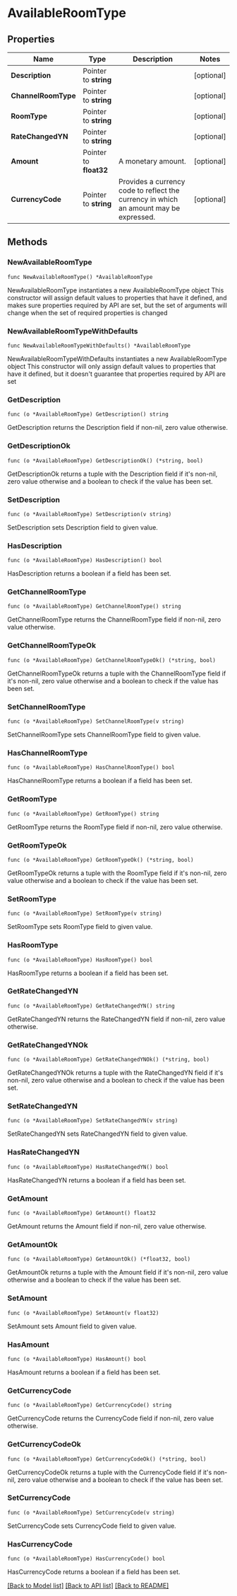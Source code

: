 # AvailableRoomType

## Properties

Name | Type | Description | Notes
------------ | ------------- | ------------- | -------------
**Description** | Pointer to **string** |  | [optional] 
**ChannelRoomType** | Pointer to **string** |  | [optional] 
**RoomType** | Pointer to **string** |  | [optional] 
**RateChangedYN** | Pointer to **string** |  | [optional] 
**Amount** | Pointer to **float32** | A monetary amount. | [optional] 
**CurrencyCode** | Pointer to **string** | Provides a currency code to reflect the currency in which an amount may be expressed. | [optional] 

## Methods

### NewAvailableRoomType

`func NewAvailableRoomType() *AvailableRoomType`

NewAvailableRoomType instantiates a new AvailableRoomType object
This constructor will assign default values to properties that have it defined,
and makes sure properties required by API are set, but the set of arguments
will change when the set of required properties is changed

### NewAvailableRoomTypeWithDefaults

`func NewAvailableRoomTypeWithDefaults() *AvailableRoomType`

NewAvailableRoomTypeWithDefaults instantiates a new AvailableRoomType object
This constructor will only assign default values to properties that have it defined,
but it doesn't guarantee that properties required by API are set

### GetDescription

`func (o *AvailableRoomType) GetDescription() string`

GetDescription returns the Description field if non-nil, zero value otherwise.

### GetDescriptionOk

`func (o *AvailableRoomType) GetDescriptionOk() (*string, bool)`

GetDescriptionOk returns a tuple with the Description field if it's non-nil, zero value otherwise
and a boolean to check if the value has been set.

### SetDescription

`func (o *AvailableRoomType) SetDescription(v string)`

SetDescription sets Description field to given value.

### HasDescription

`func (o *AvailableRoomType) HasDescription() bool`

HasDescription returns a boolean if a field has been set.

### GetChannelRoomType

`func (o *AvailableRoomType) GetChannelRoomType() string`

GetChannelRoomType returns the ChannelRoomType field if non-nil, zero value otherwise.

### GetChannelRoomTypeOk

`func (o *AvailableRoomType) GetChannelRoomTypeOk() (*string, bool)`

GetChannelRoomTypeOk returns a tuple with the ChannelRoomType field if it's non-nil, zero value otherwise
and a boolean to check if the value has been set.

### SetChannelRoomType

`func (o *AvailableRoomType) SetChannelRoomType(v string)`

SetChannelRoomType sets ChannelRoomType field to given value.

### HasChannelRoomType

`func (o *AvailableRoomType) HasChannelRoomType() bool`

HasChannelRoomType returns a boolean if a field has been set.

### GetRoomType

`func (o *AvailableRoomType) GetRoomType() string`

GetRoomType returns the RoomType field if non-nil, zero value otherwise.

### GetRoomTypeOk

`func (o *AvailableRoomType) GetRoomTypeOk() (*string, bool)`

GetRoomTypeOk returns a tuple with the RoomType field if it's non-nil, zero value otherwise
and a boolean to check if the value has been set.

### SetRoomType

`func (o *AvailableRoomType) SetRoomType(v string)`

SetRoomType sets RoomType field to given value.

### HasRoomType

`func (o *AvailableRoomType) HasRoomType() bool`

HasRoomType returns a boolean if a field has been set.

### GetRateChangedYN

`func (o *AvailableRoomType) GetRateChangedYN() string`

GetRateChangedYN returns the RateChangedYN field if non-nil, zero value otherwise.

### GetRateChangedYNOk

`func (o *AvailableRoomType) GetRateChangedYNOk() (*string, bool)`

GetRateChangedYNOk returns a tuple with the RateChangedYN field if it's non-nil, zero value otherwise
and a boolean to check if the value has been set.

### SetRateChangedYN

`func (o *AvailableRoomType) SetRateChangedYN(v string)`

SetRateChangedYN sets RateChangedYN field to given value.

### HasRateChangedYN

`func (o *AvailableRoomType) HasRateChangedYN() bool`

HasRateChangedYN returns a boolean if a field has been set.

### GetAmount

`func (o *AvailableRoomType) GetAmount() float32`

GetAmount returns the Amount field if non-nil, zero value otherwise.

### GetAmountOk

`func (o *AvailableRoomType) GetAmountOk() (*float32, bool)`

GetAmountOk returns a tuple with the Amount field if it's non-nil, zero value otherwise
and a boolean to check if the value has been set.

### SetAmount

`func (o *AvailableRoomType) SetAmount(v float32)`

SetAmount sets Amount field to given value.

### HasAmount

`func (o *AvailableRoomType) HasAmount() bool`

HasAmount returns a boolean if a field has been set.

### GetCurrencyCode

`func (o *AvailableRoomType) GetCurrencyCode() string`

GetCurrencyCode returns the CurrencyCode field if non-nil, zero value otherwise.

### GetCurrencyCodeOk

`func (o *AvailableRoomType) GetCurrencyCodeOk() (*string, bool)`

GetCurrencyCodeOk returns a tuple with the CurrencyCode field if it's non-nil, zero value otherwise
and a boolean to check if the value has been set.

### SetCurrencyCode

`func (o *AvailableRoomType) SetCurrencyCode(v string)`

SetCurrencyCode sets CurrencyCode field to given value.

### HasCurrencyCode

`func (o *AvailableRoomType) HasCurrencyCode() bool`

HasCurrencyCode returns a boolean if a field has been set.


[[Back to Model list]](../README.md#documentation-for-models) [[Back to API list]](../README.md#documentation-for-api-endpoints) [[Back to README]](../README.md)


